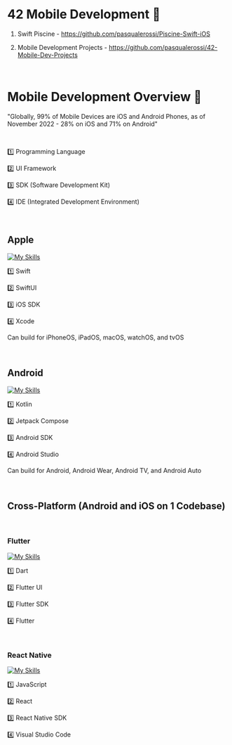 # 42 Mobile Development :calling:

1. Swift Piscine - https://github.com/pasqualerossi/Piscine-Swift-iOS

2. Mobile Development Projects - https://github.com/pasqualerossi/42-Mobile-Dev-Projects

<br>

# Mobile Development Overview 📱

"Globally, 99% of Mobile Devices are iOS and Android Phones, as of November 2022 - 28% on iOS and 71% on Android"

<br>

1️⃣  Programming Language

2️⃣  UI Framework

3️⃣  SDK (Software Development Kit)

4️⃣  IDE (Integrated Development Environment)

<br>

## Apple

[![My Skills](https://skillicons.dev/icons?i=swift)](https://skillicons.dev) 

1️⃣ Swift

2️⃣ SwiftUI

3️⃣ iOS SDK

4️⃣ Xcode

Can build for iPhoneOS, iPadOS, macOS, watchOS, and tvOS

<br>

## Android

[![My Skills](https://skillicons.dev/icons?i=androidstudio)](https://skillicons.dev) 

1️⃣ Kotlin

2️⃣ Jetpack Compose

3️⃣ Android SDK

4️⃣ Android Studio

Can build for Android, Android Wear, Android TV, and Android Auto

<br>

## Cross-Platform (Android and iOS on 1 Codebase)

<br>

### Flutter

[![My Skills](https://skillicons.dev/icons?i=dart,flutter)](https://skillicons.dev) 


1️⃣ Dart

2️⃣ Flutter UI

3️⃣ Flutter SDK

4️⃣ Flutter

<br>

### React Native

[![My Skills](https://skillicons.dev/icons?i=react)](https://skillicons.dev) 

1️⃣ JavaScript

2️⃣ React

3️⃣ React Native SDK

4️⃣ Visual Studio Code
